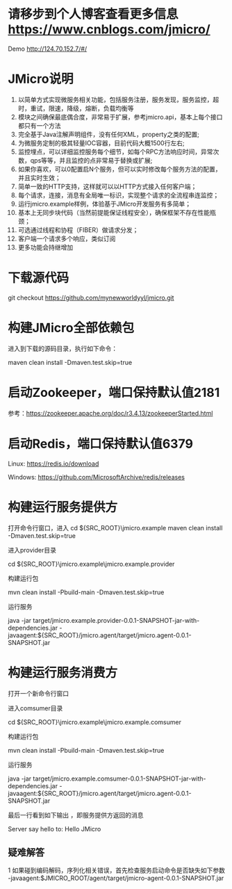 #  请移步到个人博客查看更多信息 https://www.cnblogs.com/jmicro/
Demo
http://124.70.152.7/#/

# JMicro说明
1. 以简单方式实现微服务相关功能，包括服务注册，服务发现，服务监控，超时，重试，限速，降级，熔断，负载均衡等
2. 模块之间确保最底偶合度，非常易于扩展，参考jmicro.api，基本上每个接口都只有一个方法
3. 完全基于Java注解声明组件，没有任何XML，property之类的配置;
4. 为微服务定制的极其轻量IOC容器，目前代码大概1500行左右;
5. 监控埋点，可以详细监控服务每个细节，如每个RPC方法响应时间，异常次数，qps等等，并且监控的点非常易于替换或扩展;
6. 如果你喜欢，可以0配置启N个服务，但可以实时修改每个服务方法的配置，并且实时生效；
7. 简单一致的HTTP支持，这样就可以以HTTP方式接入任何客户端；
8. 每个请求，连接，消息有全局唯一标识，实现整个请求的全流程串连监控；
9. 运行jmicro.example样例，体验基于JMicro开发服务有多简单；
10. 基本上无同步块代码（当然前提能保证线程安全），确保框架不存在性能瓶颈；
11. 可选通过线程和协程（FIBER）做请求分发；
12. 客户端一个请求多个响应，类似订阅
13. 更多功能会持继增加

# 下载源代码
git checkout https://github.com/mynewworldyyl/jmicro.git

# 构建JMicro全部依赖包
进入到下载的源码目录，执行如下命令：

maven clean install  -Dmaven.test.skip=true

# 启动Zookeeper，端口保持默认值2181
 参考：https://zookeeper.apache.org/doc/r3.4.13/zookeeperStarted.html
 
# 启动Redis，端口保持默认值6379
 Linux: https://redis.io/download
 
 Windows: https://github.com/MicrosoftArchive/redis/releases
 
# 构建运行服务提供方

打开命令行窗口，进入
cd ${SRC_ROOT}\jmicro.example
maven clean install  -Dmaven.test.skip=true


进入provider目录

cd ${SRC_ROOT}\jmicro.example\jmicro.example.provider

构建运行包

mvn clean install -Pbuild-main -Dmaven.test.skip=true

运行服务

java -jar target/jmicro.example.provider-0.0.1-SNAPSHOT-jar-with-dependencies.jar -javaagent:${SRC_ROOT}/jmicro.agent/target/jmicro.agent-0.0.1-SNAPSHOT.jar


# 构建运行服务消费方

打开一个新命令行窗口

进入comsumer目录

cd ${SRC_ROOT}\jmicro.example\jmicro.example.comsumer

构建运行包

mvn clean install -Pbuild-main  -Dmaven.test.skip=true

运行服务

java -jar target/jmicro.example.comsumer-0.0.1-SNAPSHOT-jar-with-dependencies.jar -javaagent:${SRC_ROOT}/jmicro.agent/target/jmicro.agent-0.0.1-SNAPSHOT.jar

最后一行看到如下输出 ，即服务提供方返回的消息

Server say hello to: Hello JMicro

## 疑难解答

1 如果碰到编码解码，序列化相关错误，首先检查服务启动命令是否缺失如下参数
-javaagent:$JMICRO_ROOT/agent/target/jmicro-agent-0.0.1-SNAPSHOT.jar





